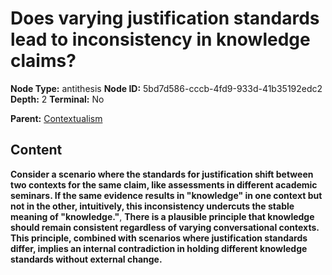 # Does varying justification standards lead to inconsistency in knowledge claims?

**Node Type:** antithesis
**Node ID:** 5bd7d586-cccb-4fd9-933d-41b35192edc2
**Depth:** 2
**Terminal:** No

**Parent:** [Contextualism](contextualism.md)

## Content

**Consider a scenario where the standards for justification shift between two contexts for the same claim, like assessments in different academic seminars. If the same evidence results in "knowledge" in one context but not in the other, intuitively, this inconsistency undercuts the stable meaning of "knowledge."**, **There is a plausible principle that knowledge should remain consistent regardless of varying conversational contexts. This principle, combined with scenarios where justification standards differ, implies an internal contradiction in holding different knowledge standards without external change.**
